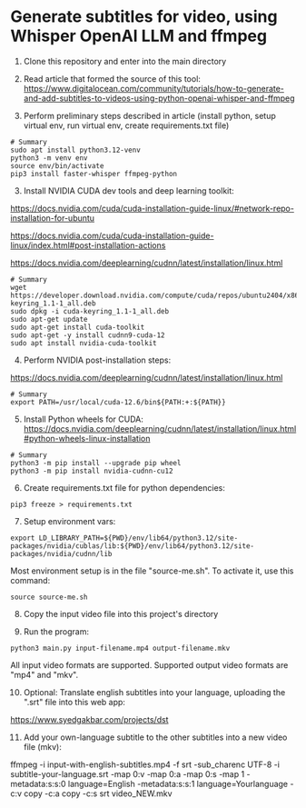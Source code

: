 # Generate subtitles for video, using Whisper OpenAI LLM and ffmpeg

1) Clone this repository and enter into the main directory

2) Read article that formed the source of this tool:
https://www.digitalocean.com/community/tutorials/how-to-generate-and-add-subtitles-to-videos-using-python-openai-whisper-and-ffmpeg

3) Perform preliminary steps described in article (install python, setup virtual env, run virtual env, create requirements.txt file)

```
# Summary
sudo apt install python3.12-venv
python3 -m venv env
source env/bin/activate
pip3 install faster-whisper ffmpeg-python
```

3) Install NVIDIA CUDA dev tools and deep learning toolkit:

https://docs.nvidia.com/cuda/cuda-installation-guide-linux/#network-repo-installation-for-ubuntu

https://docs.nvidia.com/cuda/cuda-installation-guide-linux/index.html#post-installation-actions

https://docs.nvidia.com/deeplearning/cudnn/latest/installation/linux.html

```
# Summary
wget https://developer.download.nvidia.com/compute/cuda/repos/ubuntu2404/x86_64/cuda-keyring_1.1-1_all.deb
sudo dpkg -i cuda-keyring_1.1-1_all.deb
sudo apt-get update
sudo apt-get install cuda-toolkit
sudo apt-get -y install cudnn9-cuda-12
sudo apt install nvidia-cuda-toolkit
```

4) Perform NVIDIA post-installation steps:

https://docs.nvidia.com/deeplearning/cudnn/latest/installation/linux.html

```
# Summary
export PATH=/usr/local/cuda-12.6/bin${PATH:+:${PATH}}
```

5) Install Python wheels for CUDA:
https://docs.nvidia.com/deeplearning/cudnn/latest/installation/linux.html#python-wheels-linux-installation

```
# Summary
python3 -m pip install --upgrade pip wheel
python3 -m pip install nvidia-cudnn-cu12
```

6) Create requirements.txt file for python dependencies:

```
pip3 freeze > requirements.txt
```

7) Setup environment vars:

```
export LD_LIBRARY_PATH=${PWD}/env/lib64/python3.12/site-packages/nvidia/cublas/lib:${PWD}/env/lib64/python3.12/site-packages/nvidia/cudnn/lib
```

Most environment setup is in the file "source-me.sh". 
To activate it, use this command:
```
source source-me.sh
```

8) Copy the input video file into this project's directory

9) Run the program:
```
python3 main.py input-filename.mp4 output-filename.mkv
```

All input video formats are supported.
Supported output video formats are "mp4" and "mkv". 

10) Optional: Translate english subtitles into your language, uploading the ".srt" file into this web app:

https://www.syedgakbar.com/projects/dst

11) Add your own-language subtitle to the other subtitles into a new video file (mkv):

ffmpeg -i input-with-english-subtitles.mp4 -f srt -sub_charenc UTF-8 -i subtitle-your-language.srt -map 0:v -map 0:a -map 0:s -map 1 -metadata:s:s:0 language=English -metadata:s:s:1 language=Yourlanguage -c:v copy -c:a copy -c:s srt video_NEW.mkv

